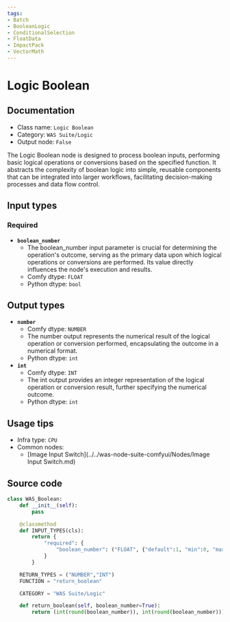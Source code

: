 ```yaml
---
tags:
- Batch
- BooleanLogic
- ConditionalSelection
- FloatData
- ImpactPack
- VectorMath
---
```


# Logic Boolean
## Documentation
- Class name: `Logic Boolean`
- Category: `WAS Suite/Logic`
- Output node: `False`

The Logic Boolean node is designed to process boolean inputs, performing basic logical operations or conversions based on the specified function. It abstracts the complexity of boolean logic into simple, reusable components that can be integrated into larger workflows, facilitating decision-making processes and data flow control.
## Input types
### Required
- **`boolean_number`**
    - The boolean_number input parameter is crucial for determining the operation's outcome, serving as the primary data upon which logical operations or conversions are performed. Its value directly influences the node's execution and results.
    - Comfy dtype: `FLOAT`
    - Python dtype: `bool`
## Output types
- **`number`**
    - Comfy dtype: `NUMBER`
    - The number output represents the numerical result of the logical operation or conversion performed, encapsulating the outcome in a numerical format.
    - Python dtype: `int`
- **`int`**
    - Comfy dtype: `INT`
    - The int output provides an integer representation of the logical operation or conversion result, further specifying the numerical outcome.
    - Python dtype: `int`
## Usage tips
- Infra type: `CPU`
- Common nodes:
    - [Image Input Switch](../../was-node-suite-comfyui/Nodes/Image Input Switch.md)



## Source code
```python
class WAS_Boolean:
    def __init__(self):
        pass

    @classmethod
    def INPUT_TYPES(cls):
        return {
            "required": {
                "boolean_number": ("FLOAT", {"default":1, "min":0, "max":1, "step":1}),
            }
        }

    RETURN_TYPES = ("NUMBER","INT")
    FUNCTION = "return_boolean"

    CATEGORY = "WAS Suite/Logic"

    def return_boolean(self, boolean_number=True):
        return (int(round(boolean_number)), int(round(boolean_number)))

```
